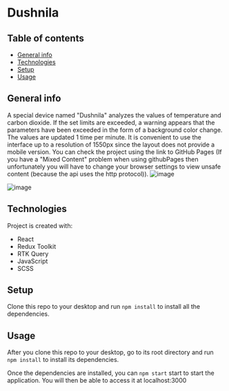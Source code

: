 Dushnila
============

## Table of contents
* [General info](#general-info)
* [Technologies](#technologies)
* [Setup](#setup)
* [Usage](#usage)

## General info
A special device named "Dushnila" analyzes the values of temperature and carbon dioxide. If the set limits are exceeded, a warning appears that the parameters have been exceeded in the form of a background color change. The values are updated 1 time per minute. It is convenient to use the interface up to a resolution of 1550px since the layout does not provide a mobile version. You can check the project using the link to GitHub Pages (If you have a "Mixed Content" problem when using githubPages then unfortunately you will have to change your browser settings to view unsafe content (because the api uses the http protocol)).
![image](https://github.com/VitaFilimonova/dushnila/assets/114240442/2bb8b844-c6e7-4ac2-aff5-88baf66b833a)

![image](https://github.com/VitaFilimonova/dushnila/assets/114240442/b821c3ac-a90f-433f-b200-0d680fde043b)


## Technologies
Project is created with:
* React
* Redux Toolkit
* RTK Query
* JavaScript
* SCSS
	
## Setup
Clone this repo to your desktop and run `npm install` to install all the dependencies.

## Usage
After you clone this repo to your desktop, go to its root directory and run `npm install` to install its dependencies.

Once the dependencies are installed, you can `npm start` start to start the application. You will then be able to access it at localhost:3000
